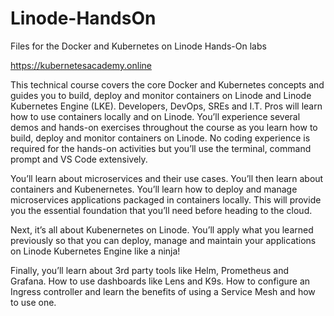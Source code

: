 # Linode-HandsOn

Files for the Docker and Kubernetes on Linode Hands-On labs

https://kubernetesacademy.online

This technical course covers the core Docker and Kubernetes concepts and guides you to build, deploy and monitor containers on Linode and Linode Kubernetes Engine (LKE). Developers, DevOps, SREs and I.T. Pros will learn how to use containers locally and on Linode. You’ll experience several demos and hands-on exercises throughout the course as you learn how to build, deploy and monitor containers on Linode. No coding experience is required for the hands-on activities but you’ll use the terminal, command prompt and VS Code extensively.

You’ll learn about microservices and their use cases. You’ll then learn about containers and Kubenernetes. You’ll learn how to deploy and manage microservices applications packaged in containers locally. This will provide you the essential foundation that you’ll need before heading to the cloud.

Next, it’s all about Kubenernetes on Linode. You’ll apply what you learned previously so that you can deploy, manage and maintain your applications on Linode Kubernetes Engine like a ninja!

Finally, you’ll learn about 3rd party tools like Helm, Prometheus and Grafana. How to use dashboards like Lens and K9s. How to configure an Ingress controller and learn the benefits of using a Service Mesh and how to use one.